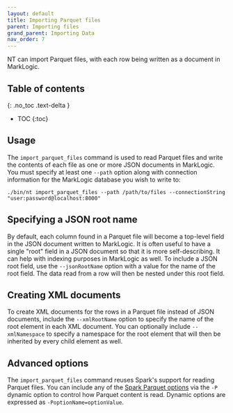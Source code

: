 ```yaml
---
layout: default
title: Importing Parquet files
parent: Importing files
grand_parent: Importing Data
nav_order: 7
---
```


NT can import Parquet files, with each row being written as a document in MarkLogic.

## Table of contents
{: .no_toc .text-delta }

- TOC
{:toc}

## Usage

The `import_parquet_files` command is used to read Parquet files and write the contents of each file as one or more JSON
documents in MarkLogic. You must specify at least one `--path` option along with connection information for the 
MarkLogic database you wish to write to:

    ./bin/nt import_parquet_files --path /path/to/files --connectionString "user:password@localhost:8000"

## Specifying a JSON root name

By default, each column found in a Parquet file will become a top-level field in the JSON document written to
MarkLogic. It is often useful to have a single "root" field in a JSON document so that it is more self-describing. It
can help with indexing purposes in MarkLogic as well. To include a JSON root field, use the `--jsonRootName` option with
a value for the name of the root field. The data read from a row will then be nested under this root field.

## Creating XML documents

To create XML documents for the rows in a Parquet file instead of JSON documents, include the `--xmlRootName`
option to specify the name of the root element in each XML document. You can optionally include `--xmlNamespace` to
specify a namespace for the root element that will then be inherited by every child element as well.

## Advanced options

The `import_parquet_files` command reuses Spark's support for reading Parquet files. You can include any of
the [Spark Parquet options](https://spark.apache.org/docs/latest/sql-data-sources-parquet.html) via the `-P` dynamic option
to control how Parquet content is read. Dynamic options are expressed as `-PoptionName=optionValue`.
